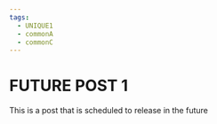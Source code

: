 ```yaml
---
tags:
  - UNIQUE1
  - commonA
  - commonC
---
```


# FUTURE POST 1
This is a post that is scheduled to release in the future